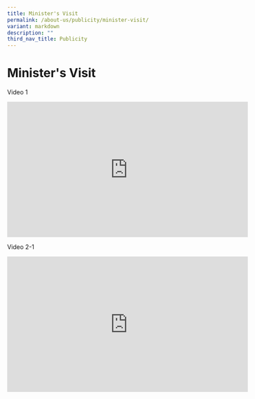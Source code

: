 ```yaml
---
title: Minister's Visit
permalink: /about-us/publicity/minister-visit/
variant: markdown
description: ""
third_nav_title: Publicity
---
```

<h1><strong>Minister's Visit</strong></h1>

Video 1

<iframe width="560" height="315" src="https://www.youtube.com/embed/gucsiK1qhk4?wmode=transparent&amp;playlist=gucsiK1qhk4&amp;loop=1" title="YouTube video player" frameborder="0" allow="accelerometer; autoplay; clipboard-write; encrypted-media; gyroscope; picture-in-picture" allowfullscreen=""></iframe>

Video 2-1

<iframe width="560" height="315" src="https://www.youtube.com/embed/LxWhn8DTOpo?wmode=transparent&amp;playlist=LxWhn8DTOpo&amp;loop=1" title="YouTube video player" frameborder="0" allow="accelerometer; autoplay; clipboard-write; encrypted-media; gyroscope; picture-in-picture" allowfullscreen=""></iframe>